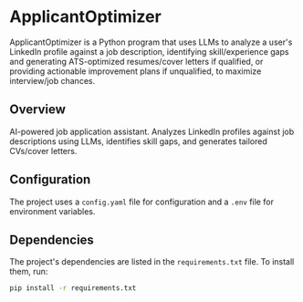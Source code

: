 # ApplicantOptimizer
ApplicantOptimizer is a Python program that uses LLMs to analyze a user's LinkedIn profile against a job description, identifying skill/experience gaps and generating ATS-optimized resumes/cover letters if qualified, or providing actionable improvement plans if unqualified, to maximize interview/job chances.

## Overview
AI-powered job application assistant. Analyzes LinkedIn profiles against job descriptions using LLMs, identifies skill gaps, and generates tailored CVs/cover letters.

## Configuration
The project uses a `config.yaml` file for configuration and a `.env` file for environment variables.

## Dependencies
The project's dependencies are listed in the `requirements.txt` file. To install them, run:
```bash
pip install -r requirements.txt
```
